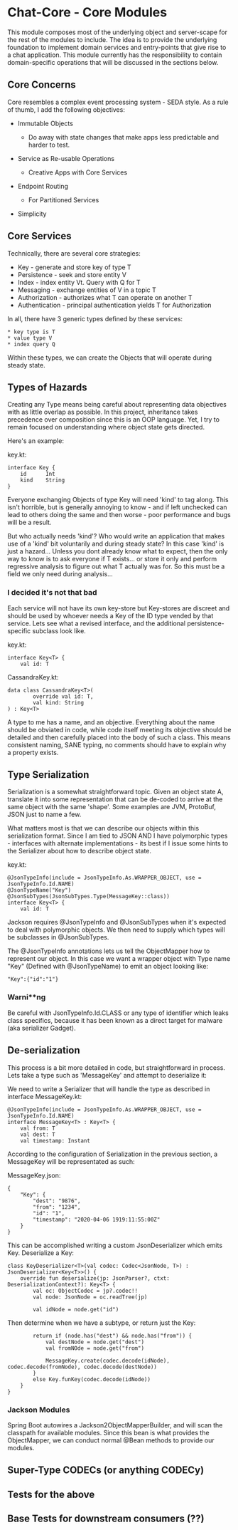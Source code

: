 # Chat-Core - Core Modules

This module composes most of the underlying object and server-scape for the rest of the
modules to include. The idea is to provide the underlying foundation to implement domain services and entry-points
that give rise to a chat application. This module currently has the responsibility to contain domain-specific operations that will be discussed in the sections below.

## Core Concerns

Core resembles a complex event processing system - SEDA style. As a rule of thumb, I add the following objectives:

* Immutable Objects
    * Do away with state changes that make apps less predictable and harder to test.
* Service as Re-usable Operations
    * Creative Apps with Core Services

* Endpoint Routing
    * For Partitioned Services

 * Simplicity

## Core Services

Technically, there are several core strategies:

* Key - generate and store key of type T
* Persistence - seek and store entity V
* Index - index entity Vt. Query with Q for T
* Messaging - exchange entities of V in a topic T
* Authorization - authorizes what T can operate on another T
* Authentication - principal authentication yields T for Authorization

In all, there have 3 generic types defined by these services:

    * key type is T 
    * value type V
    * index query Q

Within these types, we can create the Objects that will operate during steady state.

## Types of Hazards

Creating any Type means being careful about representing data objectives with as little overlap as possible. In this project, inheritance takes precedence over composition since this is an OOP language.
Yet, I try to remain focused on understanding where object state gets directed.

Here's an example:

key.kt:

    interface Key {
        id      Int
        kind    String
    }

Everyone exchanging Objects of type Key will need 'kind' to tag along. This isn't horrible, but is generally annoying to know - and if left unchecked can lead to others doing the same and then worse - poor performance and bugs will be a result.

But who actually needs 'kind'? Who would write an application that makes use of a 'kind'
bit voluntarily and during steady state? In this case 'kind' is just a hazard... Unless
you dont already know what to expect, then the only way to know is to ask everyone if
T exists... or store it only and perform regressive analysis to figure out what T actually was for.
So this must be a field we only need during analysis...

### I decided it's not that bad

Each service will not have its own key-store but Key-stores are discreet and should be used by whoever
needs a Key of the ID type vended by that service. Lets see what a revised interface, and the additional persistence-specific subclass look like.

key.kt:

    interface Key<T> {
        val id: T

CassandraKey.kt:

    data class CassandraKey<T>(
            override val id: T,
            val kind: String
    ) : Key<T>

A type to me has a name, and an objective. Everything about the name should be obviated
in code, while code itself meeting its objective should be detailed and then carefully placed
into the body of such a class. This means consistent naming, SANE typing, no comments should
have to explain why a property exists.

## Type Serialization

Serialization is a somewhat straightforward topic. Given an object state A, translate it into some representation that can be de-coded to arrive at the same object with the same 'shape'. Some examples are JVM, ProtoBuf, JSON just to name a few.

What matters most is that we can describe our objects within this serialization format. Since I am tied to JSON AND I have polymorphic types - interfaces with alternate implementations - its best if I issue some hints to the Serializer about how to describe object state.

key.kt:

    @JsonTypeInfo(include = JsonTypeInfo.As.WRAPPER_OBJECT, use = JsonTypeInfo.Id.NAME)
    @JsonTypeName("Key")
    @JsonSubTypes(JsonSubTypes.Type(MessageKey::class))
    interface Key<T> {
        val id: T

Jackson requires @JsonTypeInfo and @JsonSubTypes when it's expected to deal with polymorphic objects.
We then need to supply which types will be subclasses in @JsonSubTypes.

The @JsonTypeInfo annotations lets us tell the ObjectMapper how to represent our object. In this case
we want a wrapper object with Type name "Key" (Defined with @JsonTypeName) to emit an object looking like:

    "Key":{"id":"1"}

### Warni**ng

Be careful with JsonTypeInfo.Id.CLASS or any type of identifier which leaks class specifics,
because it has been known as a direct target for malware (aka serializer Gadget).

## De-serialization

This process is a bit more detailed in code, but straightforward in process.
Lets take a type such as 'MessageKey' and attempt to deserialize it:

We need to write a Serializer that will handle the type as described in interface MessageKey.kt:

    @JsonTypeInfo(include = JsonTypeInfo.As.WRAPPER_OBJECT, use = JsonTypeInfo.Id.NAME)
    interface MessageKey<T> : Key<T> {
        val from: T
        val dest: T
        val timestamp: Instant

According to the configuration of Serialization in the previous section, a MessageKey will be representated
as such:

MessageKey.json:

    {
        "Key": {
            "dest": "9876",
            "from": "1234",
            "id": "1",
            "timestamp": "2020-04-06 1919:11:55:00Z"
        }
    }

This can be accomplished writing a custom JsonDeserializer which emits Key<T>.
Deserialize a Key<T>:

    class KeyDeserializer<T>(val codec: Codec<JsonNode, T>) : JsonDeserializer<Key<T>>() {
        override fun deserialize(jp: JsonParser?, ctxt: DeserializationContext?): Key<T> {
            val oc: ObjectCodec = jp?.codec!!
            val node: JsonNode = oc.readTree(jp)
    
            val idNode = node.get("id")

Then determine when we have a subtype, or return just the Key:

            return if (node.has("dest") && node.has("from")) {
                val destNode = node.get("dest")
                val fromNOde = node.get("from")
                
                MessageKey.create(codec.decode(idNode), codec.decode(fromNode), codec.decode(destNode))
            }
            else Key.funKey(codec.decode(idNode))
        }
    }

### Jackson Modules

Spring Boot autowires a Jackson2ObjectMapperBuilder, and will scan the classpath for available modules.
Since this bean is what provides the ObjectMapper, we can conduct normal @Bean methods to provide our modules.

## Super-Type CODECs (or anything CODECy)

## Tests for the above

## Base Tests for downstream consumers (??)